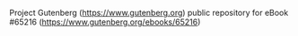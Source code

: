 Project Gutenberg (https://www.gutenberg.org) public repository for eBook #65216 (https://www.gutenberg.org/ebooks/65216)
